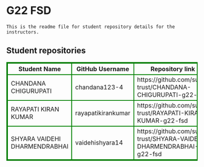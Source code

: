 # G22 FSD
    This is the readme file for student repository details for the instructors.
## Student repositories 
<table style="border : 2px solid green; width:100%;">
<tr >
<th style="border : 2px solid green;">Student Name</th>
<th style="border : 2px solid green;">GitHub Username</th>
<th style="border : 2px solid green;">Repository link</th>
</tr>
<tr style="border : 2px solid green;">
<td style="border : 2px solid green;">CHANDANA CHIGURUPATI</td> 

<td style="border : 2px solid green;">chandana123-4</td> 

<td style="border : 2px solid green;">https://github.com/sure-trust/CHANDANA-CHIGURUPATI-g22-fsd</td> 
</tr>

<tr style="border : 2px solid green;">
<td style="border : 2px solid green;">RAYAPATI KIRAN KUMAR</td> 

<td style="border : 2px solid green;">rayapatikirankumar</td> 

<td style="border : 2px solid green;">https://github.com/sure-trust/RAYAPATI-KIRAN-KUMAR-g22-fsd</td> 
</tr>

<tr style="border : 2px solid green;">
<td style="border : 2px solid green;">SHYARA VAIDEHI DHARMENDRABHAI</td> 

<td style="border : 2px solid green;">vaidehishyara14</td> 

<td style="border : 2px solid green;">https://github.com/sure-trust/SHYARA-VAIDEHI-DHARMENDRABHAI-g22-fsd</td> 
</tr>
